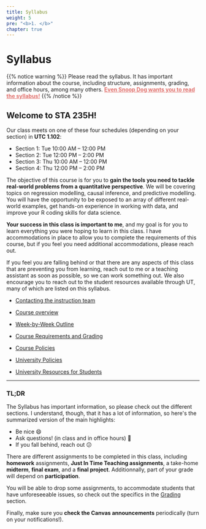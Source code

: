 ```yaml
---
title: Syllabus
weight: 5
pre: "<b>1. </b>"
chapter: true
---
```


# Syllabus

{{% notice warning %}}
Please read the syllabus. It has important information about the course, including structure, assignments, grading, and office hours, among many others. <b><a href="https://www.cameo.com/v/5f2b392a0299b100202e624a?utm_campaign=video_share_to_copy" style="color: #e0706c">Even Snoop Dog wants you to read the syllabus!</a></b>
{{% /notice %}}


## Welcome to STA 235H!

Our class meets on one of these four schedules (depending on your section) in **UTC 1.102**: 

- Section 1: Tue 10:00 AM – 12:00 PM
- Section 2: Tue 12:00 PM – 2:00 PM
- Section 3: Thu 10:00 AM – 12:00 PM
- Section 4: Thu 12:00 PM – 2:00 PM

The objective of this course is for you to **gain the tools you need to tackle real-world problems from a quantitative perspective**. We will be covering topics on regression modelling, causal inference, and predictive modelling. You will have the opportunity to be exposed to an array of different real-world examples, get hands-on experience in working with data, and improve your R coding skills for data science. 

**Your success in this class is important to me**, and my goal is for you to learn everything you were hoping to learn in this class. I have accommodations in place to allow you to complete the requirements of this course, but if you feel you need additional accommodations, please reach out.

If you feel you are falling behind or that there are any aspects of this class that are preventing you from learning, reach out to me or a teaching assistant as soon as possible, so we can work something out. We also encourage you to reach out to the student resources available through UT, many of which are listed on this syllabus.


- [Contacting the instruction team](https://sta235.netlify.app/syllabus/contact)

- [Course overview](https://sta235.netlify.app/syllabus/overview)

- [Week-by-Week Outline](https://sta235.netlify.app/syllabus/outline)

- [Course Requirements and Grading](https://sta235.netlify.app/syllabus/grading)

- [Course Policies](https://sta235.netlify.app/syllabus/course_policies)

- [University Policies](https://sta235.netlify.app/syllabus/university_policies)

- [University Resources for Students](https://sta235.netlify.app/syllabus/resources)


---

### **TL;DR**

The Syllabus has important information, so please check out the different sections. I understand, though, that it has a lot of information, so here's the summarized version of the main highlights:

- Be nice :smile:
- Ask questions! (in class and in office hours) :raising_hand:
- If you fall behind, reach out :confused:

There are different assignments to be completed in this class, including **homework** assignments, **Just In Time Teaching assignments**, a take-home **midterm**, **final exam**, and a **final project**. Additionnally, part of your grade will depend on **participation**.

You will be able to drop some assignments, to accommodate students that have unforeseeable issues, so check out the specifics in the [Grading](https://sta235.netlify.app/syllabus/grading) section.

Finally, make sure you **check the Canvas announcements** periodically (turn on your notifications!).